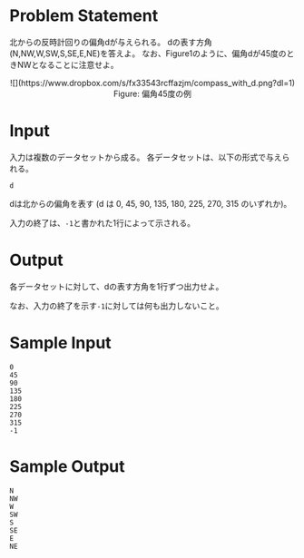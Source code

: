 Problem Statement
==
北からの反時計回りの偏角dが与えられる。
dの表す方角(N,NW,W,SW,S,SE,E,NE)を答えよ。
なお、Figure1のように、偏角dが45度のときNWとなることに注意せよ。

<center>
![](https://www.dropbox.com/s/fx33543rcffazjm/compass_with_d.png?dl=1)

<br>
Figure: 偏角45度の例
</center>


Input
==
入力は複数のデータセットから成る。
各データセットは、以下の形式で与えられる。


```
d
```

dは北からの偏角を表す (d は 0, 45, 90, 135, 180, 225, 270, 315 のいずれか)。

入力の終了は、`-1`と書かれた1行によって示される。


Output
==
各データセットに対して、dの表す方角を1行ずつ出力せよ。

なお、入力の終了を示す`-1`に対しては何も出力しないこと。


Sample Input
==
```
0
45
90
135
180
225
270
315
-1
```


Sample Output
==
```
N
NW
W
SW
S
SE
E
NE
```
